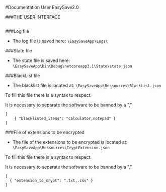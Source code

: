 #Documentation User EasySave2.0

###THE USER INTERFACE

<img src="https://media.discordapp.net/attachments/626452497871011862/789208566758113350/Image3.png?width=1298&height=671" alt="">
<br />
<img src="https://media.discordapp.net/attachments/626452497871011862/788727471192932372/DocUser_-_EasySaveConsole3.0.png?width=1347&height=670" alt="">


###Log file
* The log file is saved here: `\EasySaveApp\Logs\`

###State file
* The state file is saved here: `\EasySaveApp\bin\Debug\netcoreapp3.1\State\state.json`

###BlackList file
* The blacklist file is located at: `\EasySaveApp\Ressources\BlackList.json`
<p>To fill this file there is a syntax to respect.
<p>It is necessary to separate the software to be banned by a ","
<pre><code>[ 
    { "blacklisted_items": "calculator,notepad" } 
]</code></pre>

###File of extensions to be encrypted
* The file of the extensions to be encrypted is located at: `\EasySaveApp\Ressources\CryptExtension.json`
<p>To fill this file there is a syntax to respect.
<p>It is necessary to separate the software to be banned by a ","
<pre><code>[
  { "extension_to_crypt": ".txt,.csv" }
]</code></pre>